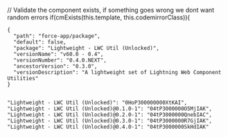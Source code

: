  // Validate the component exists, if something goes wrong we dont want random errors
            if(cmExists(this.template, this.codemirrorClass)){
                



    {
      "path": "force-app/package",
      "default": false,
      "package": "Lightweight - LWC Util (Unlocked)",
      "versionName": "v60.0 - 0.4",
      "versionNumber": "0.4.0.NEXT",
      "ancestorVersion": "0.3.0",
      "versionDescription": "A lightweight set of Lightning Web Component Utilities"
    }


    "Lightweight - LWC Util (Unlocked)": "0HoP300000000XtKAI",
    "Lightweight - LWC Util (Unlocked)@0.1.0-1": "04tP3000000O5MjIAK",
    "Lightweight - LWC Util (Unlocked)@0.2.0-1": "04tP3000000QnebIAC",
    "Lightweight - LWC Util (Unlocked)@0.3.0-1": "04tP3000000R7GjIAK",
    "Lightweight - LWC Util (Unlocked)@0.4.0-1": "04tP3000000SkHdIAK"